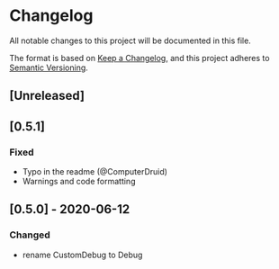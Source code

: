 # Changelog
All notable changes to this project will be documented in this file.

The format is based on [Keep a Changelog](https://keepachangelog.com/en/1.0.0/),
and this project adheres to [Semantic Versioning](https://semver.org/spec/v2.0.0.html).

## [Unreleased]

## [0.5.1]

### Fixed
- Typo in the readme (@ComputerDruid)
- Warnings and code formatting

## [0.5.0] - 2020-06-12

### Changed
- rename CustomDebug to Debug
